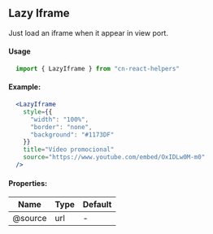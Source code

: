 ## Lazy Iframe

Just load an iframe when it appear in view port.

#### Usage
```jsx
  import { LazyIframe } from "cn-react-helpers"
```

#### Example:

```jsx
  <LazyIframe
    style={{
      "width": "100%",
      "border": "none",
      "background": "#1173DF"
    }}
    title="Vídeo promocional"
    source="https://www.youtube.com/embed/OxIDLw0M-m0"
  />
```

#### Properties:

| Name | Type | Default |
| --- | --- | --- |
| @source | url | - |
